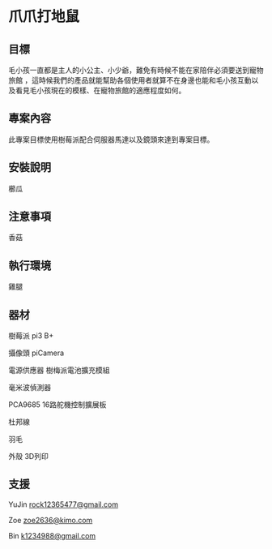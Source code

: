 # 爪爪打地鼠

## 目標

毛小孩一直都是主人的小公主、小少爺，難免有時候不能在家陪伴必須要送到寵物旅館
，這時候我們的產品就能幫助各個使用者就算不在身邊也能和毛小孩互動以及看見毛小孩現在的模樣、在寵物旅館的適應程度如何。

## 專案內容

此專案目標使用樹莓派配合伺服器馬達以及鏡頭來達到專案目標。

## 安裝說明

櫛瓜

## 注意事項

香菇

## 執行環境

雞腿

## 器材

樹莓派 pi3 B+

攝像頭 piCamera

電源供應器 樹梅派電池擴充模組

毫米波偵測器

PCA9685 16路舵機控制擴展板

杜邦線

羽毛

外殼 3D列印

## 支援

YuJin rock12365477@gmail.com

Zoe zoe2636@kimo.com

Bin k1234988@gmail.com

